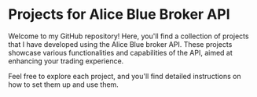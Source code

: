 # Projects for Alice Blue Broker API

Welcome to my GitHub repository! Here, you'll find a collection of projects that I have developed using the Alice Blue broker API. These projects showcase various functionalities and capabilities of the API, aimed at enhancing your trading experience.


Feel free to explore each project, and you'll find detailed instructions on how to set them up and use them.

